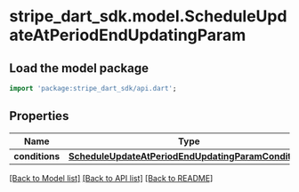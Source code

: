 # stripe_dart_sdk.model.ScheduleUpdateAtPeriodEndUpdatingParam

## Load the model package
```dart
import 'package:stripe_dart_sdk/api.dart';
```

## Properties
Name | Type | Description | Notes
------------ | ------------- | ------------- | -------------
**conditions** | [**ScheduleUpdateAtPeriodEndUpdatingParamConditions**](ScheduleUpdateAtPeriodEndUpdatingParamConditions.md) |  | [optional] 

[[Back to Model list]](../README.md#documentation-for-models) [[Back to API list]](../README.md#documentation-for-api-endpoints) [[Back to README]](../README.md)


